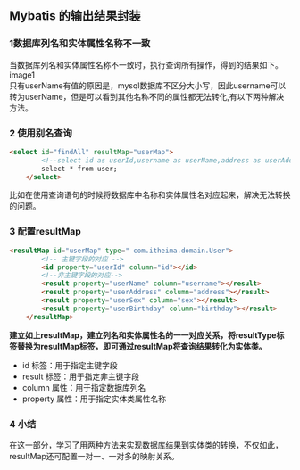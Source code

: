 ## Mybatis 的输出结果封装
### 1数据库列名和实体属性名称不一致
当数据库列名和实体属性名称不一致时，执行查询所有操作，得到的结果如下。  
image1  
只有userName有值的原因是，mysql数据库不区分大小写，因此username可以转为userName，但是可以看到其他名称不同的属性都无法转化,有以下两种解决方法。

### 2 使用别名查询
```html
<select id="findAll" resultMap="userMap">
        <!--select id as userId,username as userName,address as userAddress,sex as userSex,birthday as userBirthday from user;-->
        select * from user;
    </select>
```
比如在使用查询语句的时候将数据库中名称和实体属性名对应起来，解决无法转换的问题。

### 3 配置resultMap
```html
<resultMap id="userMap" type=" com.itheima.domain.User">
        <!-- 主键字段的对应 -->
        <id property="userId" column="id"></id>
        <!--非主键字段的对应-->
        <result property="userName" column="username"></result>
        <result property="userAddress" column="address"></result>
        <result property="userSex" column="sex"></result>
        <result property="userBirthday" column="birthday"></result>
    </resultMap>
```
**建立如上resultMap，建立列名和实体属性名的一一对应关系，将resultType标签替换为resultMap标签，即可通过resultMap将查询结果转化为实体类。**  
- id 标签：用于指定主键字段  
- result 标签：用于指定非主键字段   
- column 属性：用于指定数据库列名   
- property 属性：用于指定实体类属性名称  

### 4 小结
在这一部分，学习了用两种方法来实现数据库结果到实体类的转换，不仅如此，resultMap还可配置一对一、一对多的映射关系。  
